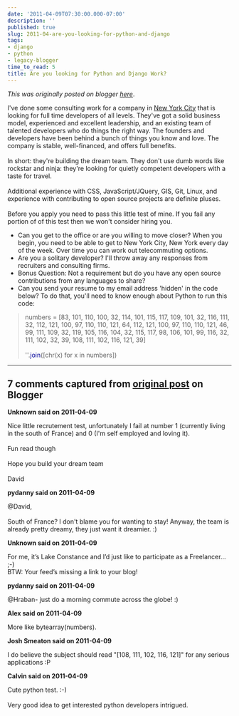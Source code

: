 ```yaml
---
date: '2011-04-09T07:30:00.000-07:00'
description: ''
published: true
slug: 2011-04-are-you-looking-for-python-and-django
tags:
- django
- python
- legacy-blogger
time_to_read: 5
title: Are you looking for Python and Django Work?
---
```


*This was originally posted on blogger [here](https://pydanny.blogspot.com/2011/04/are-you-looking-for-python-and-django.html)*.

I've done some consulting work for a company in <a href="http://en.wikipedia.org/wiki/New_York_City">New York City</a> that is looking for full time developers of all levels. They've got a solid business model, experienced and excellent leadership, and an existing team of talented developers who do things the right way. The founders and developers have been behind a bunch of things you know and love. The company is stable, well-financed, and offers full benefits.<br /><br />In short: they're building the dream team. They don't use dumb words like rockstar and ninja: they're looking for quietly competent developers with a taste for travel.<br /><br />Additional experience with CSS, JavaScript/JQuery, GIS, Git, Linux, and experience with contributing to open source projects are definite pluses.<br /><br />Before you apply you need to pass this little test of mine. If you fail any portion of of this test then we won't consider hiring you.<br /><ul><li>Can you get to the office or are you willing to move closer? When you begin, you need to be able to get to New York City, New York every day of the week. Over time you can work out telecommuting options.&nbsp;</li><li>Are you a solitary developer? I'll throw away any responses from recruiters and consulting firms.</li><li>Bonus Question: Not a requirement but do you have any open source contributions from any languages to share?</li><li>Can you send your resume to my email address 'hidden' in the code below? To do that, you'll need to know enough about Python to run this code:</li></ul><ol></ol><blockquote>numbers = [83, 101, 110, 100, 32, 114, 101, 115, 117, 109, 101, 32, 116, 111, 32, 112, 121, 100, 97, 110, 110, 121, 64, 112, 121, 100, 97, 110, 110, 121, 46, 99, 111, 109, 32, 119, 105, 116, 104, 32, 115, 117, 98, 106, 101, 99, 116, 32, 111, 102, 32, 39, 108, 111, 102, 116, 121, 39]<br /><br />''.<span style="color: #000099;">join</span>([chr(x) for x in numbers])</blockquote>

---

## 7 comments captured from [original post](https://pydanny.blogspot.com/2011/04/are-you-looking-for-python-and-django.html) on Blogger

**Unknown said on 2011-04-09**

Nice little recrutement test, unfortunately I fail at number 1 (currently living in the south of France) and 0 (I'm self employed and loving it).<br /><br />Fun read though<br /><br />Hope you build your dream team<br /><br />David

**pydanny said on 2011-04-09**

@David,<br /><br />South of France? I don't blame you for wanting to stay! Anyway, the team is already pretty dreamy, they just want it dreamier. :)

**Unknown said on 2011-04-09**

For me, it’s Lake Constance and I’d just like to participate as a Freelancer... ;-)<br />BTW: Your feed’s missing a link to your blog!

**pydanny said on 2011-04-09**

@Hraban- just do a morning commute across the globe! :)

**Alex said on 2011-04-09**

More like bytearray(numbers).

**Josh Smeaton said on 2011-04-09**

I do believe the subject should read &quot;[108, 111, 102, 116, 121]&quot; for any serious applications :P

**Calvin said on 2011-04-09**

Cute python test. :-)<br /><br />Very good idea to get interested python developers intrigued.


